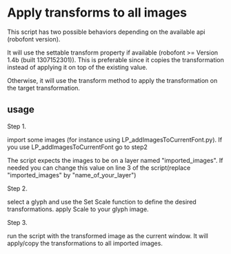 # Apply transforms to all images

This script has two possible behaviors depending on the available api (robofont version).

It will use the settable transform property if available (robofont >= Version 1.4b (built 1307152301)). This is preferable since it copies the transformation instead of applying it on top of the existing value. 

Otherwise, it will use the transform method to apply the transformation on the target transformation.

## usage

Step 1.

import some images (for instance using LP_addImagesToCurrentFont.py).
If you use LP_addImagesToCurrentFont go to step2

The script expects the images to be on a layer named "imported_images".
If needed you can change this value on line 3 of the script(replace "imported_images" by "name_of_your_layer")

Step 2.

select a glyph and use the Set Scale function to define the desired transformations.
apply Scale to your glyph image.

Step 3.

run the script with the transformed image as the current window.
It will apply/copy the transformations to all imported images. 
